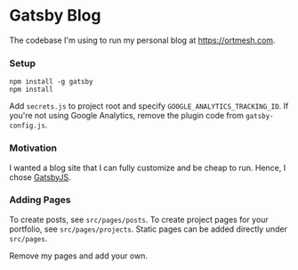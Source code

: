 # Gatsby Blog
The codebase I'm using to run my personal blog at https://ortmesh.com. 

### Setup
```
npm install -g gatsby
npm install
```
Add `secrets.js` to project root and specify `GOOGLE_ANALYTICS_TRACKING_ID`. 
If you're not using Google Analytics, remove the plugin code from `gatsby-config.js`.

### Motivation
I wanted a blog site that I can fully customize and be cheap to run.
Hence, I chose [GatsbyJS](https://gatsbyjs.org).

### Adding Pages
To create posts, see `src/pages/posts`.
To create project pages for your portfolio, see `src/pages/projects`.
Static pages can be added directly under `src/pages`.

Remove my pages and add your own. 


